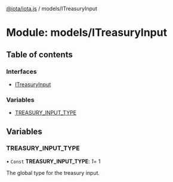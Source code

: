 [@iota/iota.js](../README.md) / models/ITreasuryInput

# Module: models/ITreasuryInput

## Table of contents

### Interfaces

- [ITreasuryInput](../interfaces/models_itreasuryinput.itreasuryinput.md)

### Variables

- [TREASURY\_INPUT\_TYPE](models_itreasuryinput.md#treasury_input_type)

## Variables

### TREASURY\_INPUT\_TYPE

• `Const` **TREASURY\_INPUT\_TYPE**: *1*= 1

The global type for the treasury input.
